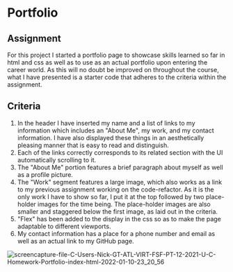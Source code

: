 # Portfolio

## Assignment
For this project I started a portfolio page to showcase skills learned so far in html and css as well as to use as an actual portfolio upon entering the career world. As this will no doubt be improved on throughout the course, what I have presented is a starter code that adheres to the criteria within the assignment. 

## Criteria
1. In the header I have inserted my name and a list of links to my information which includes an "About Me", my work, and my contact information. I have also displayed these things in an aesthetically pleasing manner that is easy to read and distinguish. 
2. Each of the links correctly corresponds to its related section with the UI automatically scrolling to it. 
3. The "About Me" portion features a brief paragraph about myself as well as a profile picture. 
4. The "Work" segment features a large image, which also works as a link to my previous assignment working on the code-refactor. As it is the only work I have to show so far, I put it at the top followed by two place-holder images for the time being. The place-holder images are also smaller and staggered below the first image, as laid out in the criteria. 
5. "Flex" has been added to the display in the css so as to make the page adaptable to different viewports.
6. My contact information has a place for a phone number and email as well as an actual link to my GitHub page.

![screencapture-file-C-Users-Nick-GT-ATL-VIRT-FSF-PT-12-2021-U-C-Homework-Portfolio-index-html-2022-01-10-23_20_56](https://user-images.githubusercontent.com/94868925/148881943-2bf93ccf-2047-4c87-9bd6-a401336b981b.png)
